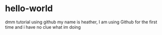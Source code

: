 # hello-world
dmm tutorial using github
my name is heather, I am using Github for the first time and i have no clue what im doing
